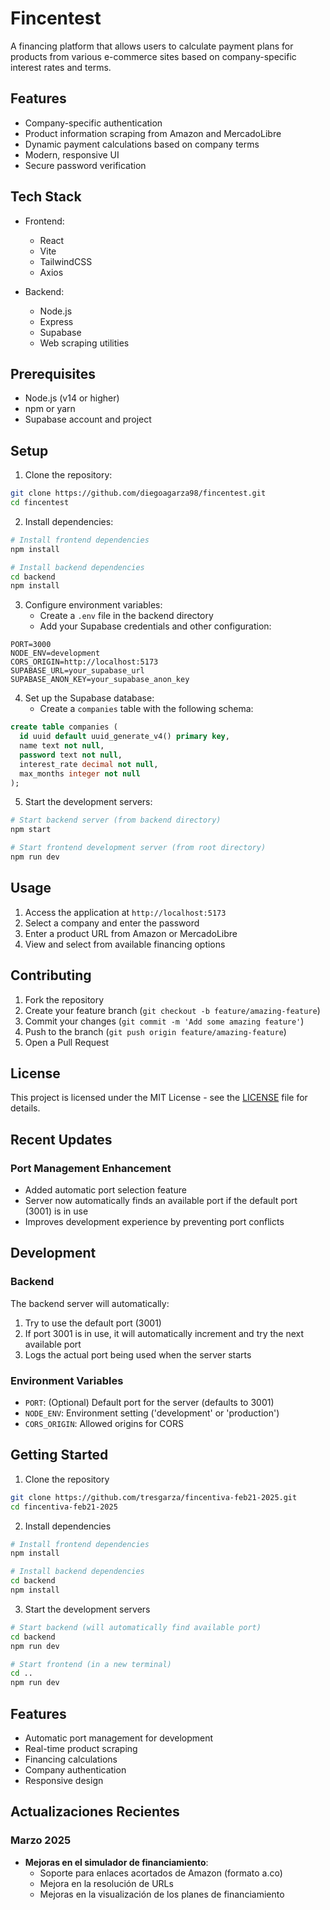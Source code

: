 # Fincentest

A financing platform that allows users to calculate payment plans for products from various e-commerce sites based on company-specific interest rates and terms.

## Features

- Company-specific authentication
- Product information scraping from Amazon and MercadoLibre
- Dynamic payment calculations based on company terms
- Modern, responsive UI
- Secure password verification

## Tech Stack

- Frontend:
  - React
  - Vite
  - TailwindCSS
  - Axios

- Backend:
  - Node.js
  - Express
  - Supabase
  - Web scraping utilities

## Prerequisites

- Node.js (v14 or higher)
- npm or yarn
- Supabase account and project

## Setup

1. Clone the repository:
```bash
git clone https://github.com/diegoagarza98/fincentest.git
cd fincentest
```

2. Install dependencies:
```bash
# Install frontend dependencies
npm install

# Install backend dependencies
cd backend
npm install
```

3. Configure environment variables:
   - Create a `.env` file in the backend directory
   - Add your Supabase credentials and other configuration:
```env
PORT=3000
NODE_ENV=development
CORS_ORIGIN=http://localhost:5173
SUPABASE_URL=your_supabase_url
SUPABASE_ANON_KEY=your_supabase_anon_key
```

4. Set up the Supabase database:
   - Create a `companies` table with the following schema:
```sql
create table companies (
  id uuid default uuid_generate_v4() primary key,
  name text not null,
  password text not null,
  interest_rate decimal not null,
  max_months integer not null
);
```

5. Start the development servers:
```bash
# Start backend server (from backend directory)
npm start

# Start frontend development server (from root directory)
npm run dev
```

## Usage

1. Access the application at `http://localhost:5173`
2. Select a company and enter the password
3. Enter a product URL from Amazon or MercadoLibre
4. View and select from available financing options

## Contributing

1. Fork the repository
2. Create your feature branch (`git checkout -b feature/amazing-feature`)
3. Commit your changes (`git commit -m 'Add some amazing feature'`)
4. Push to the branch (`git push origin feature/amazing-feature`)
5. Open a Pull Request

## License

This project is licensed under the MIT License - see the [LICENSE](LICENSE) file for details.

## Recent Updates

### Port Management Enhancement
- Added automatic port selection feature
- Server now automatically finds an available port if the default port (3001) is in use
- Improves development experience by preventing port conflicts

## Development

### Backend
The backend server will automatically:
1. Try to use the default port (3001)
2. If port 3001 is in use, it will automatically increment and try the next available port
3. Logs the actual port being used when the server starts

### Environment Variables
- `PORT`: (Optional) Default port for the server (defaults to 3001)
- `NODE_ENV`: Environment setting ('development' or 'production')
- `CORS_ORIGIN`: Allowed origins for CORS

## Getting Started

1. Clone the repository
```bash
git clone https://github.com/tresgarza/fincentiva-feb21-2025.git
cd fincentiva-feb21-2025
```

2. Install dependencies
```bash
# Install frontend dependencies
npm install

# Install backend dependencies
cd backend
npm install
```

3. Start the development servers
```bash
# Start backend (will automatically find available port)
cd backend
npm run dev

# Start frontend (in a new terminal)
cd ..
npm run dev
```

## Features
- Automatic port management for development
- Real-time product scraping
- Financing calculations
- Company authentication
- Responsive design

## Actualizaciones Recientes

### Marzo 2025

- **Mejoras en el simulador de financiamiento**:
  - Soporte para enlaces acortados de Amazon (formato a.co)
  - Mejora en la resolución de URLs
  - Mejoras en la visualización de los planes de financiamiento
